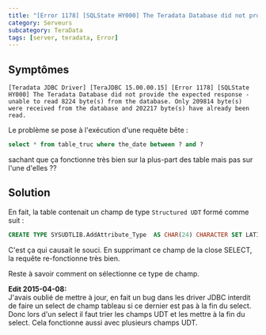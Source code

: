 ```yaml
---
title: "[Error 1178] [SQLState HY000] The Teradata Database did not provide the expected response"
category: Serveurs
subcategory: TeraData
tags: [server, teradata, Error]
---
```

## Symptômes

```
[Teradata JDBC Driver] [TeraJDBC 15.00.00.15] [Error 1178] [SQLState HY000] The Teradata Database did not provide the expected response - unable to read 8224 byte(s) from the database. Only 209814 byte(s) were received from the database and 202217 byte(s) have already been read. 
```

Le problème se pose à l'exécution d'une requête bête :

``` sql
select * from table_truc where the_date between ? and ?
```

sachant que ça fonctionne très bien sur la plus-part des table mais pas sur l'une d'elles ??

## Solution
En fait, la table contenait un champ de type `Structured UDT` formé comme suit :

``` sql
CREATE TYPE SYSUDTLIB.AddAttribute_Type  AS CHAR(24) CHARACTER SET LATIN ARRAY [10] DEFAULT NULL ;
```

C'est ça qui causait le souci. En supprimant ce champ de la close SELECT, la requête re-fonctionne très bien.

Reste à savoir comment on sélectionne ce type de champ.

**Edit 2015-04-08:**<br/>
J'avais oublié de mettre à jour, en fait un bug dans les driver JDBC interdit de faire un select de champ tableau si ce
dernier est pas à la fin du select. Donc lors d'un select il faut trier les champs UDT et les mettre à la fin du select.
Cela fonctionne aussi avec plusieurs champs UDT.
